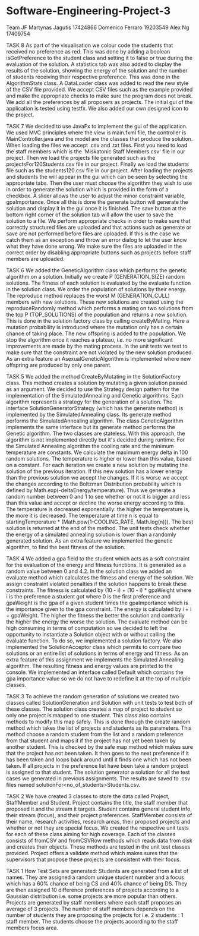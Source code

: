 # Software-Engineering-Project-3
Team JF
Martynas Jagutis 17424866
Domenico Ferraro 19203549
Alex Ng 17409754

TASK 8
As part of the visualisation we colour code the students that received no preference as red. This was done by adding
a boolean isGotPreference to the student class and setting it to false or true during the evaluation of the solution.
A statistics tab was also added to display the results of the solution, showing the energy of the solution and the 
number of students receiving their respective preference. This was done in the AlgorithmStats class.
A DataLoader class was added to read the new style of the CSV file provided. We accept CSV files such as the example 
provided and make the appropriate checks to make sure the program does not break. We add all the preferences by all 
proposers as projects. The initial gui of the application is tested using testfx. We also added our own designed icon
to the project. 

TASK 7
We decided to use JavaFx to implement the gui of the application. We used MVC principles where the view is main.fxml file,
the controller is MainController.java and the model are the classes that produce the solution. When loading the files we 
accept .csv and .txt files. First you need to load the staff members which is the 'Miskatonic Staff Members.csv' file in 
our project. Then we load the projects file generated such as the projectsFor120Students.csv file in our project. Finally
we load the students file such as the students120.csv file in our project. After loading the projects and students the
will appear in the gui which can be seen by selecting the appropriate tabs. Then the user must choose the algorithm they
wish to use in order to generate the solution which is provided in the form of a checkbox. A slider allows the user to 
adjust the minor constraint variable, gpaImportance. Once all this is done the generate button will generate the solution
and display it in the gui once it is finished. The save button at the bottom right corner of the solution tab will allow 
the user to save the solution to a file. We perform appropriate checks in order to make sure that correctly structured files
are uploaded and that actions such as generate or save are not performed before files are uploaded. If this is the case
we catch them as an exception and throw an error dialog to let the user know what they have done wrong. We make sure the
files are uploaded in the correct order by disabling appropriate buttons such as projects before staff members are uploaded.


TASK 6
We added the GeneticAlgorithm class which performs the genetic algorithm on a solution. Initially we create P (GENERATION_SIZE) 
random solutions. The fitness of each solution is evaluated by the evaluate function in the solution class. We order the population
of solutions by their energy. The reproduce method replaces the worst M (GENERATION_CULL) members with new solutions. These new solutions are created using the reproduceRandomly method which performs a mating on two solutions from the top P (TOP_SOLUTIONS) of the population and returns a new solution. This is done in the solution factory class by calling createByMating. 
Here a mutation probability is introduced where the mutation only has a certain chance of taking place.
The new offspring is added to the population. We stop the algorithm once it reaches a plateau, i.e. no more significant improvements 
are made by the mating process. In the unit tests we test to make sure that the constraint are not violated by the new solution produced.
As an extra feature an AsexualGeneticAlgorithm is implemented where new offspring are produced by only one parent.

TASK 5
We added the method CreateByMutating in the SolutionFactory class. This method creates a solution by mutating a given solution
passed as an argument. We decided to use the Strategy design pattern for the implementation of the SimulatedAnnealing and 
Genetic algorithms. Each algorithm represents a strategy for the generation of a solution. The interface SolutionGeneratorStrategy
(which has the generate method) is implemented by the SimulatedAnnealing class. Its generate method performs the SimulatedAnnealing
algorithm. The class GeneticAlgorithm implements the same interface but its generate method performs the Genetic algorithm.
The two classes are stateless. With this approach, the algorithm is not implemented directly but it's decided during runtime.
For the Simulated Annealing algorithm the cooling rate and the minimum temperature are constants. We calculate the maximum
energy delta in 100 random solutions. The temperature is higher or lower than this value, based on a constant.
For each iteration we create a new solution by mutating the solution of the previous iteration. If this new solution
has a lower energy than the previous solution we accept the changes. If it is worse we accept the changes according to 
the Boltzman Distribution probability which is defined by Math.exp(-deltaEnergy/temperature). Thus we generate a random number
between 0 and 1 to see whether or not it is bigger and less than this value and accept or decline the worse energy according to this.
The temperature is decreased exponentially: the higher the temperature is, the more it is decreased. The temperature at time n
is equal to startingTemperature * (Math.pow(1-COOLING_RATE, Math.log(n))). The best solution is returned at the end of the method.
The unit tests check whether the energy of a simulated annealing solution is lower than a randomly generated solution.
As an extra feature we implemented the genetic algorithm, to find the best fitness of the solution.

TASK 4
We added a gpa field to the student which acts as a soft constraint for the evaluation of the energy and fitness functions. It is
generated as a random value between 0 and 4.2. In the solution class we added an evaluate method which calculates the
fitness and energy of the solution. We assign constraint violated penalties if the solution happens to break these constraints.
The fitness is calculated by (10 - i) + (10 - i) * gpaWeight where i is the preference a student got where 0 is the first preference 
and gpaWeight is the gpa of a given student times the gpaImportance which is the importance given to the gpa constraint. The energy
is calculated by i + i + gpaWeight. The higher the fitness the better the solution and contrarily the higher the energy the worse the solution.
The evaluate method can be high consuming in terms of computation so we decided to left the opportunity to instantiate a Solution object
with or without calling the evaluate function. To do so, we implemented a solution factory. We also implemented the SolutionAcceptor class
which permits to compare two solutions or an entire list of solutions in terms of energy and fitness. 
As an extra feature of this assignment we implements the Simulated Annealing algorithm. The resulting fitness and energy 
values are printed to the console. We implemented an interface called Default which contains the gpa importance value 
so we do not have to redefine it at the top of multiple classes.

TASK 3
To achieve the random generation of solutions we created two classes called SolutionGeneration and Solution with unit tests
to test both of these classes. The solution class creates a map of project to student so only one project is mapped to one 
student. This class also contains methods to modify this map safely. This is done through the create random method which takes the list of projects and students as its parameters.
This method choose a random student from the list and a random preference from that student and maps it if the project
has not yet been taken by another student. This is checked by the safe map method which makes sure that the project 
has not been taken. It then goes to the next preference if it has been taken and loops back around until it finds one
which has not been taken. If all projects in the preference list have been take a random project is assigned to that student.
The solution generator a solution for all the test cases we generated in previous assignments. The results are saved to .csv files named solutionFor<no_of_students>Students.csv. 

TASK 2
We have created 3 classes to store the data called Project, StaffMember and Student. Project contains the title,
the staff member that proposed it and the stream it targets. Student contains general student info, their stream (focus),
and their project preferences. StaffMember consists of their name, research activities, research areas, their proposed projects
and whether or not they are special focus. We created the respective unit tests for each of these class aiming for high 
coverage. Each of the classes consists of fromCSV and fromCSVRow methods which reads data from disk and creates their objects.
These methods are tested in the unit test classes provided. Project offers a validate method which makes sures that the supervisors
that propose these projects are consistent with their focus.


TASK 1
How Test Sets are generated:
Students are generated from a list of names. They are assigned a random unique student number and a focus which has 
a 60% chance of being CS and 40% chance of being DS. They are then assigned 10 difference preferences of projects
according to a Gaussian distribution i.e. some projects are more popular than others.
Projects are generated by staff members where each staff proposes an average of 3 projects. The number of staff members
depends on the number of students they are proposing the projects for i.e. 2 students : 1 staff member. The students choose
the projects according to the staff members focus area. 
